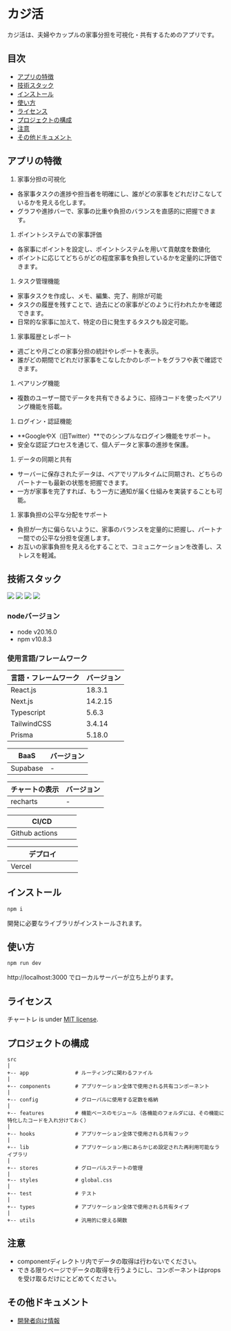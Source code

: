 # カジ活

カジ活は、夫婦やカップルの家事分担を可視化・共有するためのアプリです。

## 目次

- [アプリの特徴](#heading-01)
- [技術スタック](#heading-02)
- [インストール](#heading-03)
- [使い方](#heading-04)
- [ライセンス](#heading-05)
- [プロジェクトの構成](#heading-06)
- [注意](#heading-07)
- [その他ドキュメント](#heading-08)

<h2 id="heading-01">アプリの特徴</h2>

1. 家事分担の可視化

- 各家事タスクの進捗や担当者を明確にし、誰がどの家事をどれだけこなしているかを見える化します。
- グラフや進捗バーで、家事の比重や負担のバランスを直感的に把握できます。

1. ポイントシステムでの家事評価

- 各家事にポイントを設定し、ポイントシステムを用いて貢献度を数値化
- ポイントに応じてどちらがどの程度家事を負担しているかを定量的に評価できます。

1. タスク管理機能

- 家事タスクを作成し、メモ、編集、完了、削除が可能
- タスクの履歴を残すことで、過去にどの家事がどのように行われたかを確認できます。
- 日常的な家事に加えて、特定の日に発生するタスクも設定可能。

1. 家事履歴とレポート

- 週ごとや月ごとの家事分担の統計やレポートを表示。
- 誰がどの期間でどれだけ家事をこなしたかのレポートをグラフや表で確認できます。

1. ペアリング機能

- 複数のユーザー間でデータを共有できるように、招待コードを使ったペアリング機能を搭載。

1. ログイン・認証機能

- **GoogleやX（旧Twitter）**でのシンプルなログイン機能をサポート。
- 安全な認証プロセスを通じて、個人データと家事の進捗を保護。

1. データの同期と共有

- サーバーに保存されたデータは、ペアでリアルタイムに同期され、どちらのパートナーも最新の状態を把握できます。
- 一方が家事を完了すれば、もう一方に通知が届く仕組みを実装することも可能。

1. 家事負担の公平な分配をサポート

- 負担が一方に偏らないように、家事のバランスを定量的に把握し、パートナー間での公平な分担を促進します。
- お互いの家事負担を見える化することで、コミュニケーションを改善し、ストレスを軽減。

<h2 id="heading-02">技術スタック</h2>
<p style="display: inline">
  <!-- フロントエンドのフレームワーク一覧 -->
  <img src="https://img.shields.io/badge/-Node.js-000000.svg?logo=node.js&style=for-the-badge">
  <img src="https://img.shields.io/badge/-React-20232A?style=for-the-badge&logo=react&logoColor=61DAFB">
  <img src="https://img.shields.io/badge/-Next.js-000000.svg?logo=next.js&style=for-the-badge">
  <img src="https://img.shields.io/badge/-TailwindCSS-000000.svg?logo=tailwindcss&style=for-the-badge">
</p>

### nodeバージョン

- node v20.16.0
- npm v10.8.3

### 使用言語/フレームワーク

| 言語・フレームワーク | バージョン |
| -------------------- | ---------- |
| React.js             | 18.3.1     |
| Next.js              | 14.2.15    |
| Typescript           | 5.6.3      |
| TailwindCSS          | 3.4.14     |
| Prisma               | 5.18.0     |

| BaaS     | バージョン |
| -------- | ---------- |
| Supabase | -          |

| チャートの表示 | バージョン |
| -------------- | ---------- |
| recharts       | -          |

| CI/CD               |
| ------------------- |
| Github actions 　　 |

| デプロイ            |
| ------------------- |
| Vercel 　　　　　　 |

<h2 id="heading-03">インストール</h2>

```bash
npm i
```

開発に必要なライブラリがインストールされます。

<h2 id="heading-04">使い方</h2>

```bash
npm run dev

```

http://localhost:3000 でローカルサーバーが立ち上がります。

<h2 id="heading-05">ライセンス</h2>

チャートレ is under [MIT license](https://en.wikipedia.org/wiki/MIT_License).

<h2 id="heading-06">プロジェクトの構成</h2>

```
src
|
+-- app               # ルーティングに関わるファイル
|
+-- components        # アプリケーション全体で使用される共有コンポーネント
|
+-- config            # グローバルに使用する定数を格納
|
+-- features          # 機能ベースのモジュール（各機能のフォルダには、その機能に特化したコードを入れ分けておく）
|
+-- hooks             # アプリケーション全体で使用される共有フック
|
+-- lib               # アプリケーション用にあらかじめ設定された再利用可能なライブラリ
|
+-- stores            # グローバルステートの管理
|
+-- styles            # global.css
|
+-- test              # テスト
|
+-- types             # アプリケーション全体で使用される共有タイプ
|
+-- utils             # 汎用的に使える関数
```

<h2 id="heading-07">注意</h2>

<ul>
<li>componentディレクトリ内でデータの取得は行わないでください。</li>
<li>できる限りページでデータの取得を行うようにし、コンポーネントはpropsを受け取るだけにとどめてください。</li>
</ul>

<h2 id="heading-08">その他ドキュメント</h2>

- [開発者向け情報](/DEVELOPER.md)
